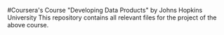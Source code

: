 #Coursera's Course "Developing Data Products" by Johns Hopkins University
This repository contains all relevant files for the project of the above course.

